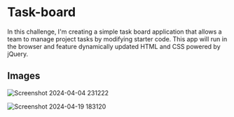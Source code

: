 # Task-board
In this challenge, I'm creating a simple task board application that allows a team to manage project tasks by modifying starter code. This app will run in the browser and feature dynamically updated HTML and CSS powered by jQuery.

##  Images

![Screenshot 2024-04-04 231222](https://github.com/barand14/Task-board/assets/151784712/2819278c-3b68-4644-bd8f-42b6cc6f3c3d)



![Screenshot 2024-04-19 183120](https://github.com/barand14/Task-board/assets/151784712/a474b98d-ea86-4ac5-bf0f-f4fa2bfbd793)
